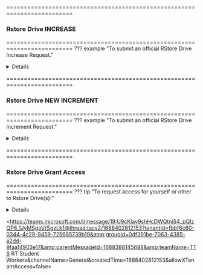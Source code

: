 =========================================================================
### Rstore Drive INCREASE 
=========================================================================
??? example "To submit an official RStore Drive Increase Request."
<details>
  a. Go to https://it.tufts.edu/research-technology/ <br>
  b. Click on "Research Storage Request" <br>
  c. Login with your Tufts credentials <br>
  d. Fill out blank fields <br>
  e. Select "Research Storage Request Related to Cluster, RStore or Galaxy" <br>
  f. Select "Rstore Drive (R drive, Desktop Storage)" <br>
  g. Select "Increase" <br>
  h. For FULL PATH of STORAGE input: \\rstore.tufts.edu\RstoreDriveName <br>
  i. Click next <br>
  j. Fill out remaining information <br>
  k. Click on Submit <br>
</details>


=========================================================================
### Rstore Drive NEW INCREMENT
=========================================================================
??? example "To submit an official RStore Drive Increment Request."
<details> 

a. Go to https://it.tufts.edu/research-technology/
b. Click on "Research Storage Request"
c. Login with your Tufts credentials
d. Fill out blank fields
e. Select "Research Storage Request Related to Cluster, RStore or Galaxy"
f. Select "Rstore Drive (R drive, Desktop Storage)"
g. Select "New Storage or Increment"
h. Click next
i. Fill out remaining information letting us know you need a new storage increment
j. Click on Submit

</details>

=========================================================================
### Rstore Drive Grant Access
=========================================================================
??? tip "To request access for yourself or other to Rstore Drive(s):"

<details>
a. Go to https://it.tufts.edu/research-technology/
b. Click on "Research Storage Request"
c. Login with your Tufts credentials
d. Fill out blank fields
e. Select "Research Storage Request Related to Cluster, RStore or Galaxy"
f. Select "Rstore Drive (R drive, Desktop Storage)"
g. Select "Request Access"
h. For FULL PATH of STORAGE input: \\rstore.tufts.edu\RstoreDriveName
i. Click next
j. Fill out remaining information
k. Click on Submit
  
 </details>








<https://teams.microsoft.com/l/message/19:U9cKlav9shHcDWQtniS4_pQIzQP6_1JyMSgoVrSgzLk1@thread.tacv2/1688402812153?tenantId=fbbf6c60-0344-4c29-9459-725685739b19&amp;groupId=0df391be-7063-4385-a2dd-9faa14903e17&amp;parentMessageId=1688388145688&amp;teamName=TTS RT Student Workers&amp;channelName=General&amp;createdTime=1688402812153&amp;allowXTenantAccess=false>
